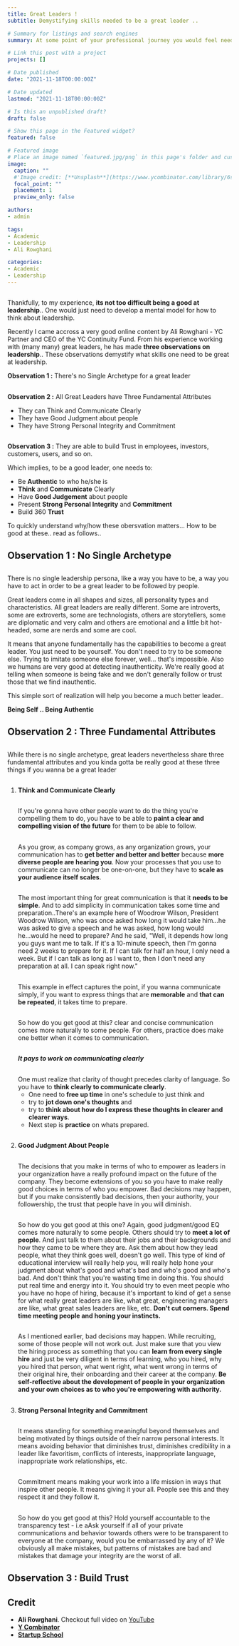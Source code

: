 ```yaml
---
title: Great Leaders ! 
subtitle: Demystifying skills needed to be a great leader ..

# Summary for listings and search engines
summary: At some point of your professional journey you would feel need to get really good at leading, motivating and retaining great people. One might have many questions & ambiguities in your mind .. like .. How to be a good leader ; Should I imitate some great leader ; What qualities or skills I need to have to be a good leader; etc. This is a crips and to the point post that helps demystify skills one needs to be a great leader.

# Link this post with a project
projects: []

# Date published
date: "2021-11-18T00:00:00Z"

# Date updated
lastmod: "2021-11-18T00:00:00Z"

# Is this an unpublished draft?
draft: false

# Show this page in the Featured widget?
featured: false

# Featured image
# Place an image named `featured.jpg/png` in this page's folder and customize its options here.
image:
  caption: ""  
  #'Image credit: [**Unsplash**](https://www.ycombinator.com/library/6s-how-to-lead)'
  focal_point: ""
  placement: 1
  preview_only: false

authors:
- admin

tags:
- Academic
- Leadership
- Ali Rowghani

categories:
- Academic
- Leadership
---
```

##

  Thankfully, to my experience, **its not too difficult being a good at leadership**.. One would just need to develop a mental model for how to think about leadership. 

  Recently I came accross a very good online content by Ali Rowghani - YC Partner and CEO of the YC Continuity Fund. From his experience working with (many many) great leaders, he has made **three observations on leadership**.. These observations demystify what skills one need to be great at leadership.

**Observation 1 :** There's no Single Archetype for a great leader
##
**Observation 2 :** All Great Leaders have Three Fundamental Attributes
  - They can Think and Communicate Clearly
  - They have Good Judgment about people
  - They have Strong Personal Integrity and Commitment
##
**Observation 3 :** They are able to build Trust in employees, investors, customers, users, and so on.

Which implies, to be a good leader, one needs to:
- Be **Authentic** to who he/she is
- **Think** and **Communicate** Clearly
- Have **Good Judgement** about people
- Present **Strong Personal Integrity** and **Commitment**
- Build 360 **Trust**

To quickly understand why/how these obersvation matters... How to be good at these.. read as follows..

## Observation 1 : No Single Archetype
##
There is no single leadership persona, like a way you have to be, a way you have to act in order to be a great leader to be followed by people. 

Great leaders come in all shapes and sizes, all personality types and characteristics. All great leaders are really different. Some are introverts, some are extroverts, some are technologists, others are storytellers, some are diplomatic and very calm and others are emotional and a little bit hot-headed, some are nerds and some are cool.

It means that anyone fundamentally has the capabilities to become a great leader. You just need to be yourself. You don't need to try to be someone else. Trying to imitate someone else forever, well... that's impossible. Also we humans are very good at detecting inauthenticity. We're really good at telling when someone is being fake and we don't generally follow or trust those that we find inauthentic.

This simple sort of realization will help you become a much better leader..

**Being Self .. Being Authentic**
##
## Observation 2 : Three Fundamental Attributes
##
While there is no single archetype, great leaders nevertheless share three fundamental attributes and you kinda gotta be really good at these three things if you wanna be a great leader
##
1. **Think and Communicate Clearly**   
   ##
    If you're gonna have other people want to do the thing you're compelling them to do, you have to be able to **paint a clear and compelling vision of the future** for them to be able to follow.
   ##    
    As you grow, as company grows, as any organization grows, your communication has to **get better and better and better** because **more diverse people are hearing you**. Now your processes that you use to communicate can no longer be one-on-one, but they have to **scale as your audience itself scales**.
   ##
    The most important thing for great communication is that it **needs to be simple**. And to add simplicity in communication takes some time and preparation..There's an example here of Woodrow Wilson, President Woodrow Wilson, who was once asked how long it would take him...he was asked to give a speech and he was asked, how long would he...would he need to prepare? And he said, "Well, it depends how long you guys want me to talk. If it's a 10-minute speech, then I'm gonna need 2 weeks to prepare for it. If I can talk for half an hour, I only need a week. But if I can talk as long as I want to, then I don't need any preparation at all. I can speak right now."
   ##
    This example in effect captures the point, if you wanna communicate simply, if you want to express things that are **memorable** and **that can be repeated**, it takes time to prepare.
   ##
    So how do you get good at this? clear and concise communication comes more naturally to some people. For others, practice does make one better when it comes to communication. 
   ##
    ***It pays to work on communicating clearly***
   ##
    One must realize that clarity of thought precedes clarity of language. So you have to **think clearly to communicate clearly**. 
      - One need to **free up time** in one's schedule to just think and 
      - try to **jot down one's thoughts** and 
      - try to **think about how do I express these thoughts in clearer and clearer ways**. 
      - Next step is **practice** on whats prepared.
##    
2. **Good Judgment About People**
   ##
    The decisions that you make in terms of who to empower as leaders in your organization have a really profound impact on the future of the company. They become extensions of you so you have to make really good choices in terms of who you empower. Bad decisions may happen, but if you make consistently bad decisions, then your authority, your followership, the trust that people have in you will diminish.
   ##
    So how do you get good at this one? Again, good judgment/good EQ comes more naturally to some people. Others should try to **meet a lot of people**. And just talk to them about their jobs and their backgrounds and how they came to be where they are. Ask them about how they lead people, what they think goes well, doesn't go well. This type of kind of educational interview will really help you, will really help hone your judgment about what's good and what's bad and who's good and who's bad. And don't think that you're wasting time in doing this. You should put real time and energy into it. You should try to even meet people who you have no hope of hiring, because it's important to kind of get a sense for what really great leaders are like, what great, engineering managers are like, what great sales leaders are like, etc. **Don't cut corners. Spend time meeting people and honing your instincts.**
   ##
    As I mentioned earlier, bad decisions may happen. While recruiting, some of those people will not work out. Just make sure that you view the hiring process as something that you can **learn from every single hire** and just be very diligent in terms of learning, who you hired, why you hired that person, what went right, what went wrong in terms of their original hire, their onboarding and their career at the company. **Be self-reflective about the development of people in your organization and your own choices as to who you're empowering with authority.**
##       
3. **Strong Personal Integrity and Commitment**
   ##
    It means standing for something meaningful beyond themselves and being motivated by things outside of their narrow personal interests. It means avoiding behavior that diminishes trust, diminishes credibility in a leader like favoritism, conflicts of interests, inappropriate language, inappropriate work relationships, etc.
   ##
    Commitment means making your work into a life mission in ways that inspire other people. It means giving it your all. People see this and they respect it and they follow it. 
   ##
    So how do you get good at this? Hold yourself accountable to the transparency test - i.e aAsk yourself if all of your private communications and behavior towards others were to be transparent to everyone at the company, would you be embarrassed by any of it? We obviously all make mistakes, but patterns of mistakes are bad and mistakes that damage your integrity are the worst of all.
##
## Observation 3 : Build Trust
##




## Credit
- **Ali Rowghani**. Checkout full video on [YouTube](https://youtu.be/7HDO1p3VdYg)
- [**Y Combinator**](https://www.ycombinator.com/)
- [**Startup School**](https://www.startupschool.org/)

